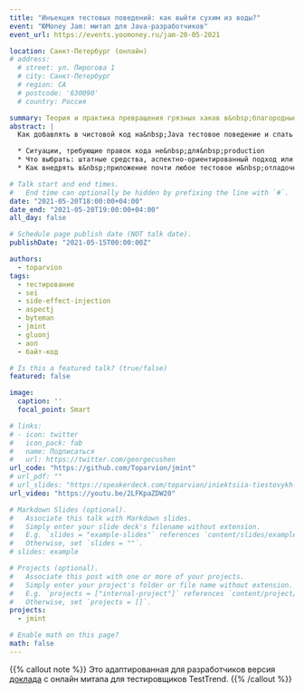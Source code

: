 ```yaml
---
title: "Инъекция тестовых поведений: как выйти сухим из воды?"
event: "ЮMoney Jam: митап для Java-разработчиков"
event_url: https://events.yoomoney.ru/jam-20-05-2021

location: Санкт-Петербург (онлайн)
# address:
  # street: ул. Пирогова 1
  # city: Санкт-Петербург
  # region: CA
  # postcode: '630090'
  # country: Россия

summary: Теория и практика превращения грязных хаков в&nbsp;благородные дела
abstract: |
  Как добавлять в чистовой код на&nbsp;Java тестовое поведение и спать спокойно:

  * Ситуации, требующие правок кода не&nbsp;для&nbsp;production
  * Что выбрать: штатные средства, аспектно-ориентированный подход или всё вместе
  * Как внедрять в&nbsp;приложение почти любое тестовое и&nbsp;отладочное поведение, не&nbsp;запачкав репозиторий грязными хаками и не&nbsp;пересобирая приложение

# Talk start and end times.
#   End time can optionally be hidden by prefixing the line with `#`.
date: "2021-05-20T18:00:00+04:00"
date_end: "2021-05-20T19:00:00+04:00"
all_day: false

# Schedule page publish date (NOT talk date).
publishDate: "2021-05-15T00:00:00Z"

authors:
  - toparvion
tags:
  - тестирование
  - sei
  - side-effect-injection
  - aspectj
  - byteman
  - jmint
  - gluonj
  - аоп
  - байт-код

# Is this a featured talk? (true/false)
featured: false

image:
  caption: ''
  focal_point: Smart

# links:
# - icon: twitter
#   icon_pack: fab
#   name: Подписаться
#   url: https://twitter.com/georgecushen
url_code: "https://github.com/Toparvion/jmint"
# url_pdf: ""
# url_slides: "https://speakerdeck.com/toparvion/iniektsiia-tiestovykh-poviedienii-kak-vyiti-sukhim-iz-vody"
url_video: "https://youtu.be/2LFKpaZDW20"

# Markdown Slides (optional).
#   Associate this talk with Markdown slides.
#   Simply enter your slide deck's filename without extension.
#   E.g. `slides = "example-slides"` references `content/slides/example-slides.md`.
#   Otherwise, set `slides = ""`.
# slides: example

# Projects (optional).
#   Associate this post with one or more of your projects.
#   Simply enter your project's folder or file name without extension.
#   E.g. `projects = ["internal-project"]` references `content/project/deep-learning/index.md`.
#   Otherwise, set `projects = []`.
projects:
  - jmint

# Enable math on this page?
math: false
---
```

{{% callout note %}}
Это адаптированная для разработчиков версия [доклада](/event/2020/test-trend/) с&nbsp;онлайн митапа для тестировщиков TestTrend.
{{% /callout %}}
